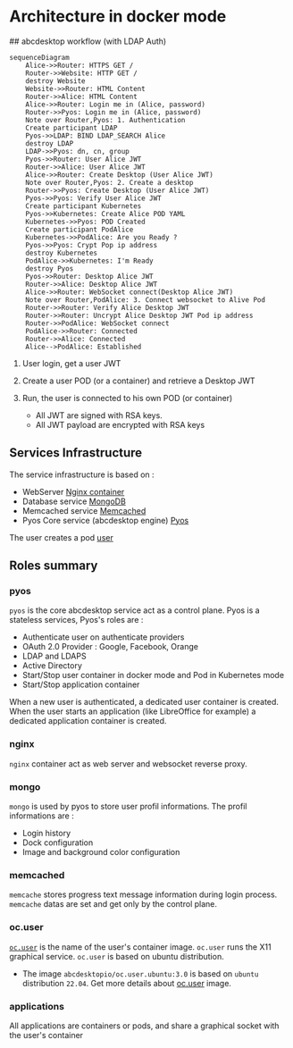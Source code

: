 # Architecture in docker mode


## abcdesktop workflow (with LDAP Auth)

``` mermaid
sequenceDiagram
    Alice->>Router: HTTPS GET /
    Router->>Website: HTTP GET /
    destroy Website
    Website->>Router: HTML Content
    Router->>Alice: HTML Content
    Alice->>Router: Login me in (Alice, password)
    Router->>Pyos: Login me in (Alice, password)
    Note over Router,Pyos: 1. Authentication
    Create participant LDAP
    Pyos->>LDAP: BIND LDAP_SEARCH Alice
    destroy LDAP
    LDAP->>Pyos: dn, cn, group
    Pyos->>Router: User Alice JWT
    Router->>Alice: User Alice JWT
    Alice->>Router: Create Desktop (User Alice JWT)
    Note over Router,Pyos: 2. Create a desktop
    Router->>Pyos: Create Desktop (User Alice JWT)
    Pyos->>Pyos: Verify User Alice JWT
    Create participant Kubernetes
    Pyos->>Kubernetes: Create Alice POD YAML
    Kubernetes->>Pyos: POD Created
    Create participant PodAlice
    Kubernetes->>PodAlice: Are you Ready ?
    Pyos->>Pyos: Crypt Pop ip address
    destroy Kubernetes
    PodAlice->>Kubernetes: I'm Ready
    destroy Pyos
    Pyos->>Router: Desktop Alice JWT
    Router->>Alice: Desktop Alice JWT
    Alice->>Router: WebSocket connect(Desktop Alice JWT)
    Note over Router,PodAlice: 3. Connect websocket to Alive Pod
    Router->>Router: Verify Alice Desktop JWT
    Router->>Router: Uncrypt Alice Desktop JWT Pod ip address
    Router->>PodAlice: WebSocket connect
    PodAlice->>Router: Connected
    Router->>Alice: Connected
    Alice-->PodAlice: Established
```


1. User login, get a user JWT
2. Create a user POD (or a container) and retrieve a Desktop JWT
3. Run, the user is connected to his own POD (or container)

	- All JWT are signed with RSA keys. 
	- All JWT payload are encrypted with RSA keys

## Services Infrastructure

The service infrastructure is based on :

- WebServer [Nginx container](/core/nginx)
- Database service [MongoDB](/core/mongodb/)
- Memcached service [Memcached](/core/memcached/)
- Pyos Core service (abcdesktop engine) [Pyos](/core/pyos/)

The user creates a pod [user](/core/user)


## Roles summary

### pyos

`pyos` is the core abcdesktop service act as a control plane. Pyos is a stateless services, Pyos's roles are :

- Authenticate user on authenticate providers
 - OAuth 2.0 Provider : Google, Facebook, Orange
 - LDAP and LDAPS
 - Active Directory
- Start/Stop user container in docker mode and Pod in Kubernetes mode 
- Start/Stop application container

When a new user is authenticated, a dedicated user container is created. 
When the user starts an application (like LibreOffice for example) a dedicated application container is created.

### nginx

`nginx` container act as web server and websocket reverse proxy. 

### mongo
`mongo` is used by pyos to store user profil informations. 
The profil informations are :

- Login history
- Dock configuration
- Image and background color configuration 


### memcached
`memcache` stores progress text message information during login process. `memcache` datas are set and get only by the control plane.


### oc.user
[`oc.user`](https://github.com/abcdesktopio/oc.user) is the name of the user's container image. `oc.user` runs the X11 graphical service. `oc.user` is based on ubuntu distribution. 

* The image `abcdesktopio/oc.user.ubuntu:3.0` is based on `ubuntu` distribution `22.04`. Get more details about [oc.user](https://github.com/abcdesktopio/oc.user) image.


### applications
All applications are containers or pods, and share a graphical socket with the user's container 
